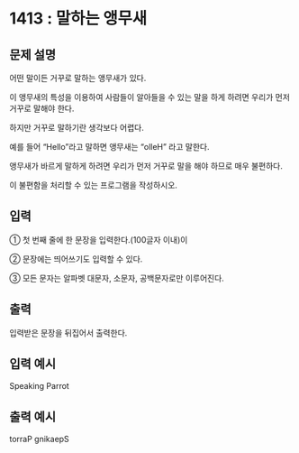 # 1413 : 말하는 앵무새
  
## 문제 설명    
어떤 말이든 거꾸로 말하는 앵무새가 있다.

이 앵무새의 특성을 이용하여 사람들이 알아들을 수 있는 말을 하게 하려면 우리가 먼저 거꾸로 말해야 한다.

하지만 거꾸로 말하기란 생각보다 어렵다.

예를 들어 “Hello”라고 말하면 앵무새는 “olleH” 라고 말한다.

앵무새가 바르게 말하게 하려면 우리가 먼저 거꾸로 말을 해야 하므로 매우 불편하다.

이 불편함을 처리할 수 있는 프로그램을 작성하시오.

## 입력
① 첫 번째 줄에 한 문장을 입력한다.(100글자 이내)이

② 문장에는 띄어쓰기도 입력할 수 있다.

③ 모든 문자는 알파벳 대문자, 소문자, 공백문자로만 이루어진다.

## 출력
 입력받은 문장을 뒤집어서 출력한다.

## 입력 예시   
Speaking Parrot

## 출력 예시
torraP gnikaepS